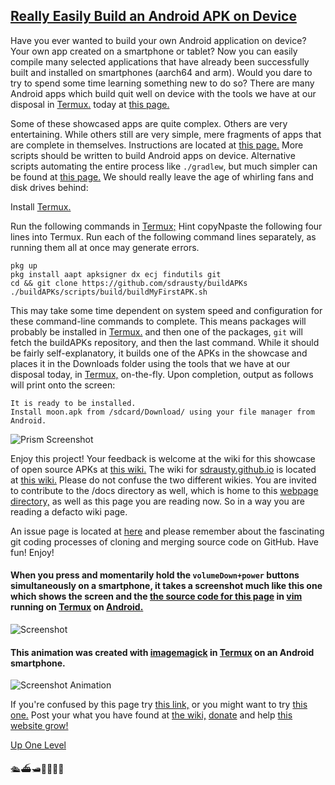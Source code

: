 ## [Really Easily Build an Android APK on Device](https://sdrausty.github.io/buildAPKs/reallyEasilyBuildAndroidAPKsOnDevice)

Have you ever wanted to build your own Android application on device? Your own app created on a smartphone or tablet? Now you can easily compile many selected applications that have already been successfully built and installed on smartphones (aarch64 and arm). Would you dare to try to spend some time learning something new to do so? There are many Android apps which build quit well on device with the tools we have at our disposal in [Termux.](https://termux.com/) today at [this page.](https://github.com/sdrausty/buildAPKs/)

Some of these showcased apps are quite complex. Others are very entertaining. While others still are very simple, mere fragments of apps that are complete in themselves. Instructions are located at [this page.](https://sdrausty.github.io/buildAPKs/) More scripts should be written to build Android apps on device. Alternative scripts automating the entire process like `./gradlew`, but much simpler can be found at [this page.](https://github.com/sdrausty/buildAPKs/tree/master/scripts/build/) We should really leave the age of whirling fans and disk drives behind:  

Install [Termux.](https://termux.com/)

Run the following commands in [Termux;](https://termux.com/) Hint copyNpaste the following four lines into Termux. Run each of the following command lines separately, as running them all at once may generate errors. 

```
pkg up
pkg install aapt apksigner dx ecj findutils git 
cd && git clone https://github.com/sdrausty/buildAPKs
./buildAPKs/scripts/build/buildMyFirstAPK.sh

``` 

This may take some time dependent on system speed and configuration for these command-line commands to complete. This means packages will probably be installed in [Termux.](https://termux.com/) and then one of the packages, `git` will fetch the buildAPKs repository, and then the last command. While it should be fairly self-explanatory, it builds one of the APKs in the showcase and places it in the Downloads folder using the tools that we have at our disposal today, in [Termux,](https://termux.com/) on-the-fly. Upon completion, output as follows will print onto the screen:


```
It is ready to be installed.
Install moon.apk from /sdcard/Download/ using your file manager from Android.
```
![Prism Screenshot](./bitpics/prism.png)

Enjoy this project! Your feedback is welcome at the wiki for this showcase of open source APKs at [this wiki.](https://github.com/sdrausty/buildAPKs/wiki) The wiki for [sdrausty.github.io](https://sdrausty.github.io/) is located at [this wiki.](https://github.com/sdrausty/sdrausty.github.io/wiki) Please do not confuse the two different wikies. You are invited to contribute to the /docs directory as well, which is home to this [webpage directory,](https://sdrausty.github.io/buildAPKs/) as well as this page you are reading now. So in a way you are reading a defacto wiki page. 

An issue page is located at [here](https://github.com/sdrausty/buildAPKs/issues) and please remember about the fascinating git coding processes of cloning and merging source code on GitHub. Have fun! Enjoy!

#### When you press and momentarily hold the `volumeDown+power` buttons simultaneously on a smartphone, it takes a screenshot much like this one which shows the screen and the [the source code for this page](https://raw.githubusercontent.com/sdrausty/buildAPKs/master/docs/easilyBuildAndroidAPKsOnDevice.md) in [vim](http://www.vim.org/git.php) running on [Termux](./pages/asac) on [Android.](https://source.android.com/)

![Screenshot](./bitpics/easilyBuildAndroidAPKsOnDevice.png)

#### This animation was created with [imagemagick](https://sdrausty.github.io/pages/im.html) in [Termux](https://sdrausty.github.io/pages/asac.html) on an Android smartphone.

![Screenshot Animation](./bitpics/ps1.gif)

If you're confused by this page try [this link,](http://tldp.org/) or you might want to try [this one.](https://www.debian.org/doc/) Post your what you have found at [the wiki,](https://github.com/sdrausty/buildAPKs/wiki) [donate](https://sdrausty.github.io/pages/donate) and help [this website grow!](https://sdrausty.github.io/)

[Up One Level](./../)

🛳⛴🛥🚢🚤🚣⛵

